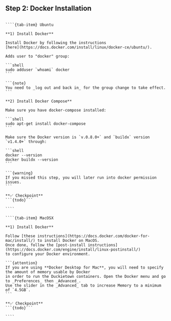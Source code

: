 ## Step 2: Docker Installation

`````{tab-set}

````{tab-item} Ubuntu

**1) Install Docker**

Install Docker by following the instructions 
[here](https://docs.docker.com/install/linux/docker-ce/ubuntu/).

Adds user to "docker" group:

```shell
sudo adduser `whoami` docker
```

```{note}
You need to _log out and back in_ for the group change to take effect.
```

**2) Install Docker Compose**

Make sure you have docker-compose installed:

```shell
sudo apt-get install docker-compose
```

Make sure the Docker version is `v.0.8.0+` and `buildx` version `v1.4.0+` through:

```shell 
docker --version
docker buildx --version
```

```{warning}
If you missed this step, you will later run into docker permission issues.
```

**✅ Checkpoint**
```{todo}```

````

````{tab-item} MacOSX

**1) Install Docker**

Follow [these instructions](https://docs.docker.com/docker-for-mac/install/) to install Docker on MacOS.
Once done, follow the [post-install instructions](https://docs.docker.com/engine/install/linux-postinstall/)
to configure your Docker environment.

```{attention}
If you are using **Docker Desktop for Mac**, you will need to specify the amount of memory usable by Docker 
in order to run the Duckietown containers. Open the Docker menu and go to _Preferences_ then _Advanced_. 
Use the slider in the _Advanced_ tab to increase Memory to a minimum of `4.5GB`.
```

**✅ Checkpoint**
```{todo}```

````

`````